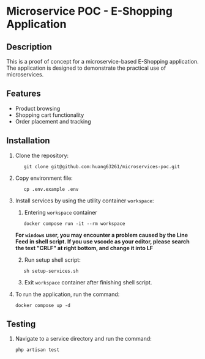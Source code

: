# Microservice POC - E-Shopping Application

## Description

This is a proof of concept for a microservice-based E-Shopping application. The application is designed to demonstrate the practical use of microservices.

## Features

- Product browsing
- Shopping cart functionality
- Order placement and tracking

## Installation

1. Clone the repository:

   ```shell
      git clone git@github.com:huang63261/microservices-poc.git
   ```

2. Copy environment file:

   ```shell
      cp .env.example .env
   ```

3. Install services by using the utility container `workspace`:

   1. Entering `workspace` container

   ```shell
      docker compose run -it --rm workspace
   ```

    **For `windows` user, you may encounter a problem caused by the Line Feed in shell script. If you use vscode as your editor, please search the text "CRLF" at right bottom, and change it into LF**

   2. Run setup shell script:

   ```shell
      sh setup-services.sh
   ```

   3. Exit `workspace` container after finishing shell script.


4. To run the application, run the command:

      ```shell
      docker compose up -d
      ```

## Testing

1. Navigate to a service directory and run the command:

   ```shell
   php artisan test
   ```
